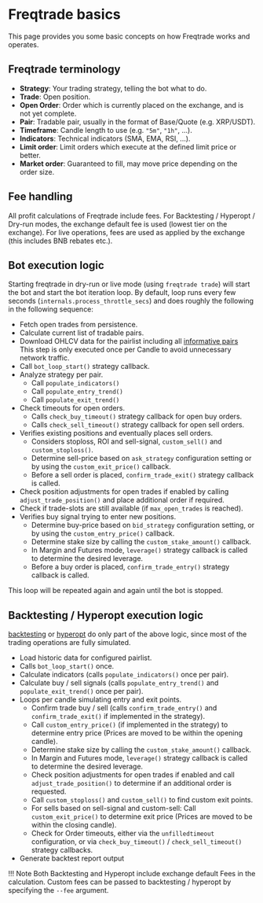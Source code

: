 # Freqtrade basics

This page provides you some basic concepts on how Freqtrade works and operates.

## Freqtrade terminology

* **Strategy**: Your trading strategy, telling the bot what to do.
* **Trade**: Open position.
* **Open Order**: Order which is currently placed on the exchange, and is not yet complete.
* **Pair**: Tradable pair, usually in the format of Base/Quote (e.g. XRP/USDT).
* **Timeframe**: Candle length to use (e.g. `"5m"`, `"1h"`, ...).
* **Indicators**: Technical indicators (SMA, EMA, RSI, ...).
* **Limit order**: Limit orders which execute at the defined limit price or better.
* **Market order**: Guaranteed to fill, may move price depending on the order size.

## Fee handling

All profit calculations of Freqtrade include fees. For Backtesting / Hyperopt / Dry-run modes, the exchange default fee is used (lowest tier on the exchange). For live operations, fees are used as applied by the exchange (this includes BNB rebates etc.).

## Bot execution logic

Starting freqtrade in dry-run or live mode (using `freqtrade trade`) will start the bot and start the bot iteration loop.
By default, loop runs every few seconds (`internals.process_throttle_secs`) and does roughly the following in the following sequence:

* Fetch open trades from persistence.
* Calculate current list of tradable pairs.
* Download OHLCV data for the pairlist including all [informative pairs](strategy-customization.md#get-data-for-non-tradeable-pairs)  
  This step is only executed once per Candle to avoid unnecessary network traffic.
* Call `bot_loop_start()` strategy callback.
* Analyze strategy per pair.
  * Call `populate_indicators()`
  * Call `populate_entry_trend()`
  * Call `populate_exit_trend()`
* Check timeouts for open orders.
  * Calls `check_buy_timeout()` strategy callback for open buy orders.
  * Calls `check_sell_timeout()` strategy callback for open sell orders.
* Verifies existing positions and eventually places sell orders.
  * Considers stoploss, ROI and sell-signal, `custom_sell()` and `custom_stoploss()`.
  * Determine sell-price based on `ask_strategy` configuration setting or by using the `custom_exit_price()` callback.
  * Before a sell order is placed, `confirm_trade_exit()` strategy callback is called.
* Check position adjustments for open trades if enabled by calling `adjust_trade_position()` and place additional order if required.
* Check if trade-slots are still available (if `max_open_trades` is reached).
* Verifies buy signal trying to enter new positions.
  * Determine buy-price based on `bid_strategy` configuration setting, or by using the `custom_entry_price()` callback.
  * Determine stake size by calling the `custom_stake_amount()` callback.
  * In Margin and Futures mode, `leverage()` strategy callback is called to determine the desired leverage.
  * Before a buy order is placed, `confirm_trade_entry()` strategy callback is called.

This loop will be repeated again and again until the bot is stopped.

## Backtesting / Hyperopt execution logic

[backtesting](backtesting.md) or [hyperopt](hyperopt.md) do only part of the above logic, since most of the trading operations are fully simulated.

* Load historic data for configured pairlist.
* Calls `bot_loop_start()` once.
* Calculate indicators (calls `populate_indicators()` once per pair).
* Calculate buy / sell signals (calls `populate_entry_trend()` and `populate_exit_trend()` once per pair).
* Loops per candle simulating entry and exit points.
  * Confirm trade buy / sell (calls `confirm_trade_entry()` and `confirm_trade_exit()` if implemented in the strategy).
  * Call `custom_entry_price()` (if implemented in the strategy) to determine entry price (Prices are moved to be within the opening candle).
  * Determine stake size by calling the `custom_stake_amount()` callback.
  * In Margin and Futures mode, `leverage()` strategy callback is called to determine the desired leverage.
  * Check position adjustments for open trades if enabled and call `adjust_trade_position()` to determine if an additional order is requested.
  * Call `custom_stoploss()` and `custom_sell()` to find custom exit points.
  * For sells based on sell-signal and custom-sell: Call `custom_exit_price()` to determine exit price (Prices are moved to be within the closing candle).
  * Check for Order timeouts, either via the `unfilledtimeout` configuration, or via `check_buy_timeout()` / `check_sell_timeout()` strategy callbacks.
* Generate backtest report output

!!! Note
    Both Backtesting and Hyperopt include exchange default Fees in the calculation. Custom fees can be passed to backtesting / hyperopt by specifying the `--fee` argument.
